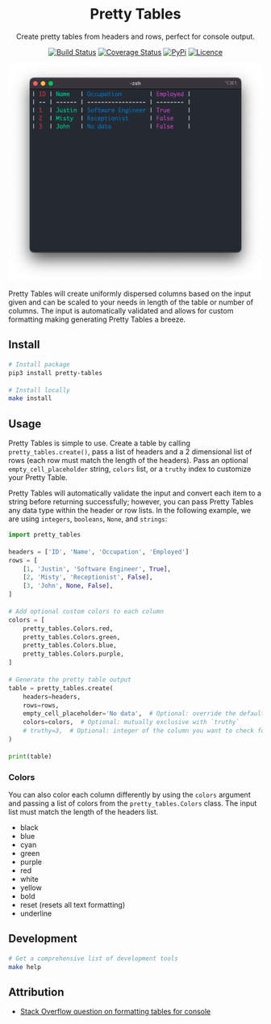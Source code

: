 <div align="center">

# Pretty Tables

Create pretty tables from headers and rows, perfect for console output.

[![Build Status](https://github.com/Justintime50/pretty-tables/workflows/build/badge.svg)](https://github.com/Justintime50/pretty-tables/actions)
[![Coverage Status](https://coveralls.io/repos/github/Justintime50/pretty-tables/badge.svg?branch=main)](https://coveralls.io/github/Justintime50/pretty-tables?branch=main)
[![PyPi](https://img.shields.io/pypi/v/pretty-tables)](https://pypi.org/project/pretty-tables/)
[![Licence](https://img.shields.io/github/license/justintime50/pretty-tables)](LICENSE)

<img src="https://raw.githubusercontent.com/justintime50/assets/main/src/pretty-tables/showcase.png" alt="Showcase">

</div>

Pretty Tables will create uniformly dispersed columns based on the input given and can be scaled to your needs in length of the table or number of columns. The input is automatically validated and allows for custom formatting making generating Pretty Tables a breeze.

## Install

```bash
# Install package
pip3 install pretty-tables

# Install locally
make install
```

## Usage

Pretty Tables is simple to use. Create a table by calling `pretty_tables.create()`, pass a list of headers and a 2 dimensional list of rows (each row must match the length of the headers). Pass an optional `empty_cell_placeholder` string, `colors` list, or a `truthy` index to customize your Pretty Table.

Pretty Tables will automatically validate the input and convert each item to a string before returning successfully; however, you can pass Pretty Tables any data type within the header or row lists. In the following example, we are using `integers`, `booleans`, `None`, and `strings`:

```python
import pretty_tables

headers = ['ID', 'Name', 'Occupation', 'Employed']
rows = [
    [1, 'Justin', 'Software Engineer', True],
    [2, 'Misty', 'Receptionist', False],
    [3, 'John', None, False],
]

# Add optional custom colors to each column
colors = [
    pretty_tables.Colors.red,
    pretty_tables.Colors.green,
    pretty_tables.Colors.blue,
    pretty_tables.Colors.purple,
]

# Generate the pretty table output
table = pretty_tables.create(
    headers=headers,
    rows=rows,
    empty_cell_placeholder='No data',  # Optional: override the default `None` with a custom string
    colors=colors,  # Optional: mutually exclusive with `truthy`
    # truthy=3,  # Optional: integer of the column you want to check for truthy values on, mutually exclusive with `colors`
)

print(table)
```

### Colors

You can also color each column differently by using the `colors` argument and passing a list of colors from the `pretty_tables.Colors` class. The input list must match the length of the headers list.

* black
* blue
* cyan
* green
* purple
* red
* white
* yellow
* bold
* reset (resets all text formatting)
* underline

## Development

```bash
# Get a comprehensive list of development tools
make help
```

## Attribution

- [Stack Overflow question on formatting tables for console](https://stackoverflow.com/a/8356620/865091)
